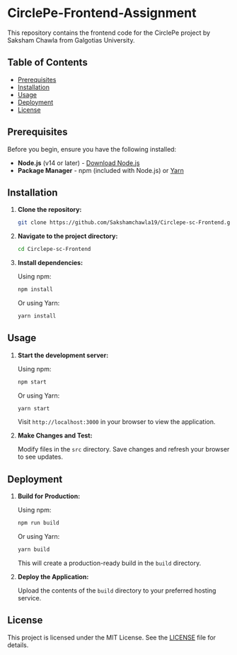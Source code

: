 
# CirclePe-Frontend-Assignment

This repository contains the frontend code for the CirclePe project by Saksham Chawla from Galgotias University.

## Table of Contents

- [Prerequisites](#prerequisites)
- [Installation](#installation)
- [Usage](#usage)
- [Deployment](#deployment)
- [License](#license)

## Prerequisites

Before you begin, ensure you have the following installed:

- **Node.js** (v14 or later) - [Download Node.js](https://nodejs.org/)
- **Package Manager** - npm (included with Node.js) or [Yarn](https://yarnpkg.com/)

## Installation

1. **Clone the repository:**

   ```bash
   git clone https://github.com/Sakshamchawla19/Circlepe-sc-Frontend.git
   ```

2. **Navigate to the project directory:**

   ```bash
   cd Circlepe-sc-Frontend
   ```

3. **Install dependencies:**

   Using npm:

   ```bash
   npm install
   ```

   Or using Yarn:

   ```bash
   yarn install
   ```

## Usage

1. **Start the development server:**

   Using npm:

   ```bash
   npm start
   ```

   Or using Yarn:

   ```bash
   yarn start
   ```

   Visit `http://localhost:3000` in your browser to view the application.

2. **Make Changes and Test:**

   Modify files in the `src` directory. Save changes and refresh your browser to see updates.

## Deployment

1. **Build for Production:**

   Using npm:

   ```bash
   npm run build
   ```

   Or using Yarn:

   ```bash
   yarn build
   ```

   This will create a production-ready build in the `build` directory.

2. **Deploy the Application:**

   Upload the contents of the `build` directory to your preferred hosting service.

## License

This project is licensed under the MIT License. See the [LICENSE](LICENSE) file for details.

